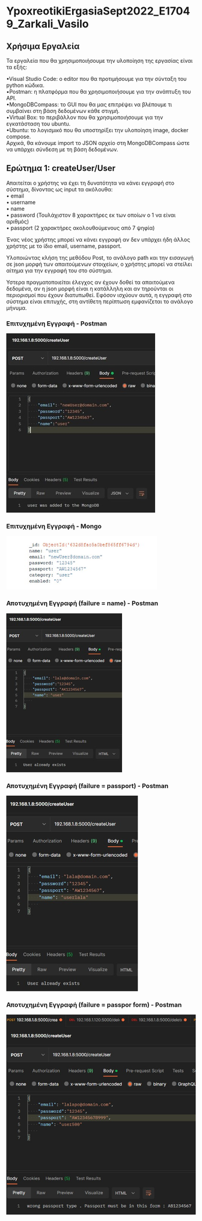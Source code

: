
# YpoxreotikiErgasiaSept2022_E17049_Zarkali_Vasilo

## Χρήσιμα Εργαλεία

Τα εργαλεία που θα χρησιμοποιήσουμε την υλοποίηση της εργασίας είναι τα εξής:

•Visual Studio Code: ο editor που θα προτιμήσουμε για την σύνταξη του python κώδικα.  
•Postman: η πλατφόρμα που θα χρησιμοποιήσουμε για την ανάπτυξη του API.  
•MongoDBCompass: το GUI που θα μας επιτρέψει να βλέπουμε τι συμβαίνει στη βάση δεδομένων κάθε στιγμή.  
•Virtual Box: το περιβάλλον που θα χρησιμοποιήσουμε για την εγκατάσταση του ubuntu.  
•Ubuntu: το λογισμικό που θα υποστηρίξει την υλοποίηση image, docker compose.  
Αρχικά, θα κάνουμε import  το JSON αρχείο στη MongoDBCompass ώστε να υπάρχει σύνδεση με τη βάση δεδομένων.
## Ερώτημα 1: createUser/User
Απαιτείται ο χρήστης να έχει τη δυνατότητα να κάνει εγγραφή στο σύστημα, δίνοντας ως input τα ακόλουθα:  
• email  
• username  
• name  
• password (Τουλάχιστον 8 χαρακτήρες εκ των οποίων ο 1 να είναι αριθμός)  
• passport (2 χαρακτήρες ακολουθούμενους από 7 ψηφία)

Ένας νέος χρήστης μπορεί να κάνει εγγραφή αν δεν υπάρχει ήδη άλλος χρήστης με το ίδιο email, username, passport.  

Υλοποιώντας κλήση της μεθόδου Post, το ανάλογο path και την εισαγωγή σε json μορφή των απαιτούμενων στοιχείων, ο χρήστης μπορεί να στείλει αίτημα για την εγγραφή του στο σύστημα.  

Υστερα πραγματοποιείται έλεγχος αν έχουν δοθεί τα απαιτούμενα δεδομένα, αν η json μορφή είναι η κατάλληλη και αν τηρούνται οι περιορισμοί που έχουν διατυπωθεί. Εφόσον ισχύουν αυτά, η εγγραφή στο σύστημα είναι επιτυχής, στη αντίθετη περίπτωση εμφανίζεται το ανάλογο μήνυμα.  

### Επιτυχημένη Εγγραφή - Postman  
![](screenshots/createUser_1.jpg)  

### Επιτυχημένη Εγγραφή - Mongo   
![](screenshots/createUser_4.jpg)  

### Αποτυχημένη Εγγραφή (failure = name) - Postman
![](screenshots/createUser_2.jpg)  

### Αποτυχημένη Εγγραφή (failure = passport) - Postman  
![](screenshots/createUser_3.jpg)  

### Αποτυχημένη Εγγραφή (failure = passpor form) - Postman     
![](screenshots/createUser_5.jpg)  

